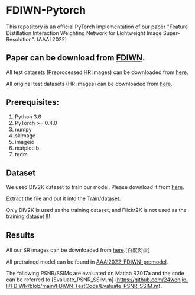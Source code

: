 # FDIWN-Pytorch
This repository is an official PyTorch implementation of our paper "Feature Distillation Interaction Weighting Network for Lightweight Image Super-Resolution". (AAAI 2022)

## Paper can be download from <a href="https://arxiv.org/abs/2112.08655">FDIWN</a>. 

All test datasets (Preprocessed HR images) can be downloaded from <a href="https://www.jianguoyun.com/p/DcrVSz0Q19ySBxiTs4oB">here</a>.

All original test datasets (HR images) can be downloaded from <a href="https://www.jianguoyun.com/p/DaSU0L4Q19ySBxi_qJAB">here</a>.


## Prerequisites:
1. Python 3.6
2. PyTorch >= 0.4.0
3. numpy
4. skimage
5. imageio
6. matplotlib
7. tqdm


## Dataset

We used DIV2K dataset to train our model. Please download it from <a href="https://data.vision.ee.ethz.ch/cvl/DIV2K/">here</a>.

Extract the file and put it into the Train/dataset.

Only DIV2K is used as the training dataset, and Flickr2K is not used as the training dataset !!!


## Results
All our SR images can be downloaded from <a href="">here</a>.[百度网盘]

All pretrained model can be found in <a href="">AAAI2022_FDIWN_premodel</a>.

The following PSNR/SSIMs are evaluated on Matlab R2017a and the code can be referred to [Evaluate_PSNR_SSIM.m]
(https://github.com/24wenjie-li/FDIWN/blob/main/FDIWN_TestCode/Evaluate_PSNR_SSIM.m).
